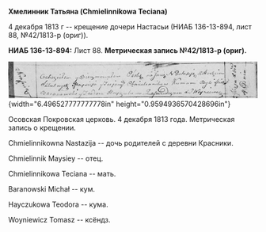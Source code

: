 **Хмелинник Татьяна (Chmielinnikowa Teciana)**

4 декабря 1813 г -- крещение дочери Настасьи (НИАБ 136-13-894, лист 88,
№42/1813-р (ориг)).

**НИАБ 136-13-894:** Лист 88. **Метрическая запись №42/1813-р (ориг).**

![](./media/a6590201f5c83bfef7255341a32e3ce3dcddcecf.png){width="6.496527777777778in"
height="0.9594936570428696in"}

Осовская Покровская церковь. 4 декабря 1813 года. Метрическая запись о
крещении.

Chmielinnikowna Nastazija -- дочь родителей с деревни Красники.

Chmielinnik Maysiey -- отец.

Chmielinnikowa Teciana -- мать.

Baranowski Michał -- кум.

Hayczukowa Teodora -- кума.

Woyniewicz Tomasz -- ксёндз.
